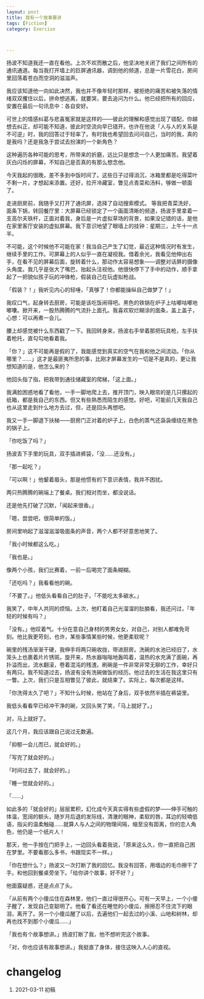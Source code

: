 ```yaml
---
layout: post
title: 我有一个故事要讲
tags: [Fiction]
category: Exercise



---
```


扬波不知道我还一直在看他。上次不欢而散之后，他坚决地关闭了我们之间所有的通讯通道。每当我打开墙上的巨屏通讯器，调到他的频道，总是一片雪花白，房间里回荡着苍白而空洞的滋滋声。 



我应该知道他一向如此决然，我也并不像年轻时那样，被拒绝的痛苦和被失落的情绪双双攫住以后，拼命想逃离，就要哭，要去追问为什么。他已经把所有的回应，安置在最后一句讯息中：各自安好。 



可世上的情感纠葛与悲喜冤家就是这样的——彼此的理解和感觉出现了错配，你越想去纠正，却可能不知道，彼此时空流向早已错开。也许在他说「人与人的关系是不可逆」时，我的回答过于轻率了。有时我也希望回去问问自己，当时的我，真的是我吗？还是我急于尝试去扮演的一个新角色？



 这种遍历各种可能的思考，所带来的折磨，远比只是想念一个人更加痛苦。我望着灰白闪烁的屏幕，不知自己是否真的有那么想念他。 



今天我起的很晚，差不多到中饭时间了。这些日子过得消沉，冰箱里都是吃得菜叶不剩一片，才想起来添置。还好，拉开冷藏室，瞥见点青菜和汤料，够做一顿面了。



走进厨房前，我随手又打开了通讯屏，选择了自动搜索模式。 等我把青菜洗好，面条下锅，转回餐厅里：大屏幕已经锁定了一个画面清晰的频道，扬波手里拿着一支高尔夫铁杆，正面对着我，身后是一片虚拟草场的背景，如果没记错的话，是他在家里客厅安装的虚拟屏幕。我下意识地望了眼墙上的挂钟：星期三，上午十一点半。 



不可能，这个时候他不可能在家！我当自己产生了幻觉，最近这种情况时有发生，继续手里的工作。可屏幕上的人似乎一直在凝视我。借着余光，我看见他伸出右手，在看不见的屏幕后面，旋转着什么，那动作太容易想象——调整对话屏的摄像头角度。我几乎是张大了嘴巴，抬起头注视他。他很快停下了手中的动作，顺手拿起了一把貌似孩子玩的冲锋枪，假装自己在玩虚拟枪战。 



「假装？！」我听见内心的轻唾，「真够了！你都能操纵自己做梦了！」 



我叹口气，起身转去厨房，可能是该吃饭闹得吧。黑色的铁锅在炉子上咕嘟咕嘟地嘟囔。掀开来，一股热腾腾的气流扑上面孔。我喜欢软烂糊涂的面条，盖上盖子，心想：可以再煮一会儿。 



腰上却感觉被什么东西戳了一下。我回转身来，扬波右手举着那把玩具枪，左手扶着枪托，直勾勾地看着我。 

「你？」这不可能再是假的了，我能感觉到真实的空气在我和他之间流动。「你从哪里？……」这才是最匪夷所思的事，比刚才屏幕发生的一切是不是真的，更让我想知道的是，他怎么来的？



 他回头指了指，把我带到通往储藏室的爬梯，「这上面。」



我满脸困惑地看了看他，一手一脚地爬上去，推开顶门，映入眼帘的是几只摞起的纸箱，都是我自己的东西。但又有些熟悉而陌生的感觉。好吧，可能前几天我自己也从这里走到什么地方去过，但，还是回头再想吧。 



我又一手一脚退下扶梯——厨房门正对着的炉子上，白色的蒸气还袅袅缠绕在黑色的锅子上。 

「你吃饭了吗？」 

扬波丢下手里的玩具，双手插进裤袋，「没……还没有。」 



「那一起吃？」 



「可以啊！」他颦着眉头，那是他惯有的下意识表情，我并不困扰。  



两只热腾腾的碗端上了餐桌。我们相对而坐，都没说话。 



还是他先打破了沉默，「闻起来很香。」



 「嗯，尝尝吧，很简单的饭。」 



房间里响起了滋溜滋溜吸面条的声音，两个人都不好意思地笑了。



 「我小时候都这么吃。」 



「我也是。」 



像两个小孩，我们比赛着，一前一后喝完了面条糊糊。 



「还吃吗？」我看看他的碗。 



「不要了。」他低头看看自己的肚子，「不能吃太多碳水。」 



我笑了，中年人共同的烦恼。上次，他盯着自己光溜溜的肚腩看，我还问过，「年轻的时候有吗？」



 「没有。」他叹着气。十分在意自己身材的男男女女，对自己，对别人都难免苛刻。他比我更苛刻，也许，某些事情某些时候，他更柔软呢？



 碗里的残汤渐渐干硬，我伸手将两只碗收拢，带进厨房。洗碗的水池已经旧了，水笼头上也裹着片片锈斑。旋开来，热水器嗡嗡地轰鸣着，温热的水充满了面碗，再扑溢而出，流水翻滚，卷着混沌的残渣。刷碗是一件非常非常无聊的工作，幸好只有两只。我不知道过去，扬波有没有洗碗做饭的经历。他过去的生活在我这里只有一瞥。上次，我们只是互相瞥见了彼此，就结束了。实际上，每次都是这样。



 「你洗得太久了吧？」不知什么时候，他站在了身后，双手依然半插在裤袋里。



 我低头看看早已经冲干净的碗，又回头笑了笑，「马上就好了。」



 对，马上就好了。 



这几个月，我应该跟自己说过无数遍。 



「抑郁一会儿而已，就会好的。」



 「写完了就会好的。」 



「时间过去了，就会好的。」 



「睡一觉就会好的。」



 「……」 



如此多的「就会好的」层层累积，幻化成今天真实得有些虚假的梦——伸手可触的体温，宽阔的额头，随岁月后退的发际线，清澈的眼神，柔软的唇，耳边的轻喃低语，指尖的温柔触碰……就算人与人之间的物理间隔，缩至没有距离，你的恋人角色，他仍是一个纸片人！ 



那天，他一手按在门把手上，一边回头看着我说，「原来这么久，你一直把自己困在梦里。不要看那么多书，书跟现实不一样。」 



「你在想什么？」扬波又一次打断了我的回忆。我没有回答，用墙边的毛巾擦干了手。和他回到餐桌旁坐下。「给你讲个故事，好不好？」 

他面露疑惑，还是点点了头。 

「从前有两个小傻瓜住在森林里，他们一直过得很开心。可有一天早上，一个小傻子醒了，发现自己变聪明了。他看了看还在睡觉的小傻瓜，擦擦忍不住流下的眼泪，离开了。另一个小傻瓜醒了以后，去遍他们一起去过的小溪、山地和树林，却再也找不到那个小傻瓜……」 



「我也有个故事想讲。」扬波打断了我，他不想听完这个故事。 



「对，你也应该有故事想讲。」我挺直了身体，接住这映入人心的直视。



# changelog

1. 2021-03-11 初稿





